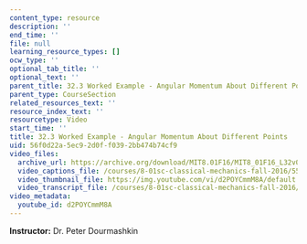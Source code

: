 ```yaml
---
content_type: resource
description: ''
end_time: ''
file: null
learning_resource_types: []
ocw_type: ''
optional_tab_title: ''
optional_text: ''
parent_title: 32.3 Worked Example - Angular Momentum About Different Points
parent_type: CourseSection
related_resources_text: ''
resource_index_text: ''
resourcetype: Video
start_time: ''
title: 32.3 Worked Example - Angular Momentum About Different Points
uid: 56f0d22a-5ec9-2d0f-f039-2bb474b74cf9
video_files:
  archive_url: https://archive.org/download/MIT8.01F16/MIT8_01F16_L32v03_360p.mp4
  video_captions_file: /courses/8-01sc-classical-mechanics-fall-2016/553f33a421f05e9b93896e0def439211_d2POYCmmM8A.vtt
  video_thumbnail_file: https://img.youtube.com/vi/d2POYCmmM8A/default.jpg
  video_transcript_file: /courses/8-01sc-classical-mechanics-fall-2016/4ac5094df11b5b08352a3dd8e4c060d3_d2POYCmmM8A.pdf
video_metadata:
  youtube_id: d2POYCmmM8A
---
```


**Instructor:** Dr. Peter Dourmashkin



